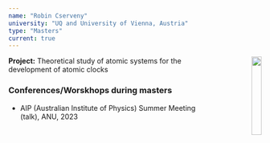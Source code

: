 ```yaml
---
name: "Robin Cserveny"
university: "UQ and University of Vienna, Austria"
type: "Masters"
current: true
---
```


<div align="right" width="20%" style="border-style:transparent; border-width:25px;">
  <img align="right" width="20%" src="{{site.baseurl}}/images/students/Robin.jpg">
</div>

**Project:** Theoretical study of atomic systems for the development of atomic clocks

### Conferences/Worskhops during masters

* AIP (Australian Institute of Physics) Summer Meeting (talk), ANU, 2023
